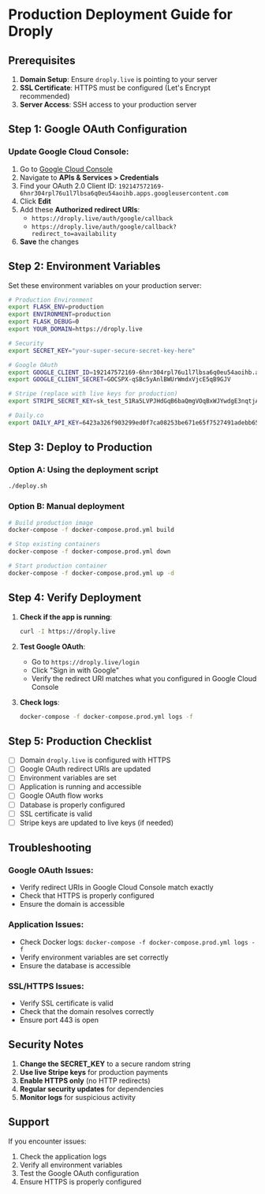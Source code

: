 # Production Deployment Guide for Droply

## Prerequisites

1. **Domain Setup**: Ensure `droply.live` is pointing to your server
2. **SSL Certificate**: HTTPS must be configured (Let's Encrypt recommended)
3. **Server Access**: SSH access to your production server

## Step 1: Google OAuth Configuration

### Update Google Cloud Console:
1. Go to [Google Cloud Console](https://console.cloud.google.com/)
2. Navigate to **APIs & Services > Credentials**
3. Find your OAuth 2.0 Client ID: `192147572169-6hnr304rpl76u1l7lbsa6q0eu54aoihb.apps.googleusercontent.com`
4. Click **Edit**
5. Add these **Authorized redirect URIs**:
   - `https://droply.live/auth/google/callback`
   - `https://droply.live/auth/google/callback?redirect_to=availability`
6. **Save** the changes

## Step 2: Environment Variables

Set these environment variables on your production server:

```bash
# Production Environment
export FLASK_ENV=production
export ENVIRONMENT=production
export FLASK_DEBUG=0
export YOUR_DOMAIN=https://droply.live

# Security
export SECRET_KEY="your-super-secure-secret-key-here"

# Google OAuth
export GOOGLE_CLIENT_ID=192147572169-6hnr304rpl76u1l7lbsa6q0eu54aoihb.apps.googleusercontent.com
export GOOGLE_CLIENT_SECRET=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

# Stripe (replace with live keys for production)
export STRIPE_SECRET_KEY=sk_test_51Ra5LVPJHdGqB6baQmgVOqBxWJYwdgE3nqtjAibCmmNnZ8K2uzFFOmPBszfn5SIvKUyRWFu6rkxnCZbQcSIWfb2G00BoBogDUM

# Daily.co
export DAILY_API_KEY=6423a326f903299ed0f7ca08253be671e65f7527491adebb656d8a18fc24483f
```

## Step 3: Deploy to Production

### Option A: Using the deployment script
```bash
./deploy.sh
```

### Option B: Manual deployment
```bash
# Build production image
docker-compose -f docker-compose.prod.yml build

# Stop existing containers
docker-compose -f docker-compose.prod.yml down

# Start production container
docker-compose -f docker-compose.prod.yml up -d
```

## Step 4: Verify Deployment

1. **Check if the app is running**:
   ```bash
   curl -I https://droply.live
   ```

2. **Test Google OAuth**:
   - Go to `https://droply.live/login`
   - Click "Sign in with Google"
   - Verify the redirect URI matches what you configured in Google Cloud Console

3. **Check logs**:
   ```bash
   docker-compose -f docker-compose.prod.yml logs -f
   ```

## Step 5: Production Checklist

- [ ] Domain `droply.live` is configured with HTTPS
- [ ] Google OAuth redirect URIs are updated
- [ ] Environment variables are set
- [ ] Application is running and accessible
- [ ] Google OAuth flow works
- [ ] Database is properly configured
- [ ] SSL certificate is valid
- [ ] Stripe keys are updated to live keys (if needed)

## Troubleshooting

### Google OAuth Issues:
- Verify redirect URIs in Google Cloud Console match exactly
- Check that HTTPS is properly configured
- Ensure the domain is accessible

### Application Issues:
- Check Docker logs: `docker-compose -f docker-compose.prod.yml logs -f`
- Verify environment variables are set correctly
- Ensure the database is accessible

### SSL/HTTPS Issues:
- Verify SSL certificate is valid
- Check that the domain resolves correctly
- Ensure port 443 is open

## Security Notes

1. **Change the SECRET_KEY** to a secure random string
2. **Use live Stripe keys** for production payments
3. **Enable HTTPS only** (no HTTP redirects)
4. **Regular security updates** for dependencies
5. **Monitor logs** for suspicious activity

## Support

If you encounter issues:
1. Check the application logs
2. Verify all environment variables
3. Test the Google OAuth configuration
4. Ensure HTTPS is properly configured
